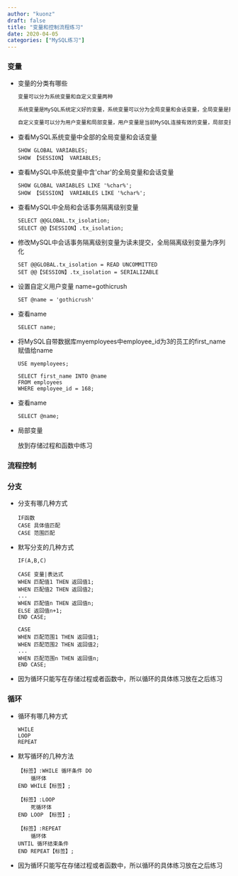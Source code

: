 ```yaml
---
author: "kuonz"
draft: false
title: "变量和控制流程练习"
date: 2020-04-05
categories: ["MySQL练习"]
---
```

  
### 变量

* 变量的分类有哪些

  ```bash
  变量可以分为系统变量和自定义变量两种
  
  系统变量是MySQL系统定义好的变量，系统变量可以分为全局变量和会话变量，全局变量是指全部MySQL连接中都有效的变量，会话变量是指当前MySQL连接中才有效的变量
  
  自定义变量可以分为用户变量和局部变量，用户变量是当前MySQL连接有效的变量，局部变量是指在存储过程或函数中有效的变量
  ```

* 查看MySQL系统变量中全部的全局变量和会话变量

  ```mysql
  SHOW GLOBAL VARIABLES; 
  SHOW 【SESSION】 VARIABLES;
  ```

* 查看MySQL中系统变量中含'char'的全局变量和会话变量

  ```mysql
  SHOW GLOBAL VARIABLES LIKE '%char%';
  SHOW 【SESSION】 VARIABLES LIKE '%char%';
  ```

* 查看MySQL中全局和会话事务隔离级别变量

  ```mysql
  SELECT @@GLOBAL.tx_isolation;
  SELECT @@【SESSION】.tx_isolation;
  ```

* 修改MySQL中会话事务隔离级别变量为读未提交，全局隔离级别变量为序列化

  ```mysql
  SET @@GLOBAL.tx_isolation = READ UNCOMMITTED
  SET @@【SESSION】.tx_isolation = SERIALIZABLE
  ```

* 设置自定义用户变量 name=gothicrush

  ```mysql
  SET @name = 'gothicrush'
  ```

* 查看name

  ```mysql
  SELECT name;
  ```

* 将MySQL自带数据库myemployees中employee_id为3的员工的first_name赋值给name

  ```mysql
  USE myemployees;
  
  SELECT first_name INTO @name
  FROM employees
  WHERE employee_id = 168;
  ```

* 查看name

  ```mysql
  SELECT @name;
  ```

* 局部变量

  放到存储过程和函数中练习





### 流程控制

### 分支

* 分支有哪几种方式

  ```mysql
  IF函数
  CASE 具体值匹配
  CASE 范围匹配
  ```

* 默写分支的几种方式

  ```mysql
  IF(A,B,C)
  
  CASE 变量|表达式
  WHEN 匹配值1 THEN 返回值1;
  WHEN 匹配值2 THEN 返回值2;
  ...
  WHEN 匹配值n THEN 返回值n;
  ELSE 返回值n+1;
  END CASE;
  
  CASE
  WHEN 匹配范围1 THEN 返回值1;
  WHEN 匹配范围2 THEN 返回值2;
  ...
  WHEN 匹配范围n THEN 返回值n;
  END CASE;
  ```

* 因为循环只能写在存储过程或者函数中，所以循环的具体练习放在之后练习 

### 循环

* 循环有哪几种方式

  ```mysql
  WHILE 
  LOOP
  REPEAT
  ```

* 默写循环的几种方法

  ```mysql
  【标签】:WHILE 循环条件 DO
      循环体
  END WHILE【标签】;
  
  【标签】:LOOP
      死循环体
  END LOOP 【标签】;
  
  【标签】:REPEAT
      循环体
  UNTIL 循环结束条件
  END REPEAT【标签】;
  ```

* 因为循环只能写在存储过程或者函数中，所以循环的具体练习放在之后练习